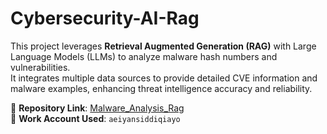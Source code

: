 # Cybersecurity-AI-Rag

This project leverages **Retrieval Augmented Generation (RAG)** with Large Language Models (LLMs) to analyze malware hash numbers and vulnerabilities.  
It integrates multiple data sources to provide detailed CVE information and malware examples, enhancing threat intelligence accuracy and reliability.  

🔗 **Repository Link**: [Malware_Analysis_Rag](https://github.com/CyberScienceLab/Malware_Analysis_Rag)  
👤 **Work Account Used**: `aeiyansiddiqiayo`
